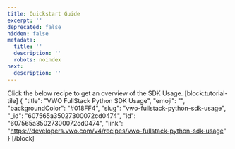 ```yaml
---
title: Quickstart Guide
excerpt: ''
deprecated: false
hidden: false
metadata:
  title: ''
  description: ''
  robots: noindex
next:
  description: ''
---
```

Click the below recipe to get an overview of the SDK Usage.
[block:tutorial-tile]
{
  "title": "VWO FullStack Python SDK Usage",
  "emoji": "",
  "backgroundColor": "#018FF4",
  "slug": "vwo-fullstack-python-sdk-usage",
  "_id": "607565a35027300072cd0474",
  "id": "607565a35027300072cd0474",
  "link": "https://developers.vwo.com/v4/recipes/vwo-fullstack-python-sdk-usage"
}
[/block]